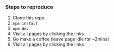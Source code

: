 ### Steps to reproduce

1. Clone this repo
2. `npm install`
3. `npm dev`
4. Visit all pages by clicking the links
5. Go make a coffee (leave page idle for ~2mins)
6. Visit all pages by clicking the links
